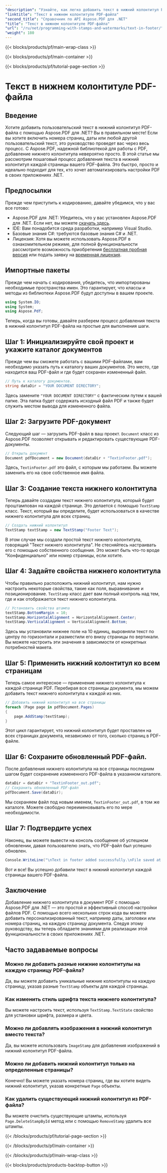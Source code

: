 ```yaml
---
"description": "Узнайте, как легко добавить текст в нижний колонтитул PDF-файла с помощью Aspose.PDF для .NET. Пошаговое руководство включено для бесшовной интеграции."
"linktitle": "Текст в нижнем колонтитуле PDF-файла"
"second_title": "Справочник по API Aspose.PDF для .NET"
"title": "Текст в нижнем колонтитуле PDF-файла"
"url": "/ru/net/programming-with-stamps-and-watermarks/text-in-footer/"
"weight": 180
---
```


{{< blocks/products/pf/main-wrap-class >}}

{{< blocks/products/pf/main-container >}}

{{< blocks/products/pf/tutorial-page-section >}}

# Текст в нижнем колонтитуле PDF-файла

## Введение

Хотите добавить пользовательский текст в нижний колонтитул PDF-файла с помощью Aspose.PDF для .NET? Вы в правильном месте! Если вы хотите включить номера страниц, даты или любой другой пользовательский текст, это руководство проведет вас через весь процесс. С Aspose.PDF, надежной библиотекой для работы с PDF, добавление нижнего колонтитула невероятно просто. В этой статье мы рассмотрим пошаговый процесс добавления текста в нижний колонтитул каждой страницы вашего PDF-файла. Это быстро, просто и идеально подходит для тех, кто хочет автоматизировать настройки PDF в своих приложениях .NET.


## Предпосылки

Прежде чем приступить к кодированию, давайте убедимся, что у вас все готово:

- Aspose.PDF для .NET: Убедитесь, что у вас установлен Aspose.PDF для .NET. Если нет, вы можете [скачать здесь](https://releases.aspose.com/pdf/net/).
- IDE: Вам понадобится среда разработки, например Visual Studio.
- Базовые знания C#: требуются базовые знания C# и .NET.
- Лицензия: Хотя вы можете использовать Aspose.PDF в ознакомительном режиме, для полной функциональности рассмотрите возможность приобретения [бесплатная пробная версия](https://releases.aspose.com/) или подать заявку на [временная лицензия](https://purchase.aspose.com/temporary-license/).

## Импортные пакеты

Прежде чем начать с кодирования, убедитесь, что импортированы необходимые пространства имен. Это гарантирует, что классы и методы из библиотеки Aspose.PDF будут доступны в вашем проекте.

```csharp
using System.IO;
using System;
using Aspose.Pdf;
```

Теперь, когда вы готовы, давайте разберем процесс добавления текста в нижний колонтитул PDF-файла на простые для выполнения шаги.

## Шаг 1: Инициализируйте свой проект и укажите каталог документов

Прежде чем вы сможете работать с вашими PDF-файлами, вам необходимо указать путь к каталогу ваших документов. Это место, где находится ваш PDF-файл и где будет сохранен измененный файл.

```csharp
// Путь к каталогу документов.
string dataDir = "YOUR DOCUMENT DIRECTORY";
```

Здесь замените `"YOUR DOCUMENT DIRECTORY"` с фактическим путем к вашей папке. Эта папка будет содержать исходный файл PDF и также будет служить местом вывода для измененного файла.

## Шаг 2: Загрузите PDF-документ

Следующий шаг — загрузить PDF-файл в ваш проект. `Document` класс из Aspose.PDF позволяет открывать и редактировать существующие PDF-документы.

```csharp
// Открыть документ
Document pdfDocument = new Document(dataDir + "TextinFooter.pdf");
```

Здесь, `TextinFooter.pdf` это файл, с которым мы работаем. Вы можете заменить его на свое собственное имя файла.

## Шаг 3: Создание текста нижнего колонтитула

Теперь давайте создадим текст нижнего колонтитула, который будет проштампован на каждой странице. Это делается с помощью `TextStamp` класс. Текст, который вы определите, будет использоваться в качестве нижнего колонтитула для всех страниц.

```csharp
// Создать нижний колонтитул
TextStamp textStamp = new TextStamp("Footer Text");
```

В этом случае мы создали простой текст нижнего колонтитула, говорящий "Текст нижнего колонтитула". Не стесняйтесь настраивать его с помощью собственного сообщения. Это может быть что-то вроде "Конфиденциально" или номер страницы, если хотите.

## Шаг 4: Задайте свойства нижнего колонтитула

Чтобы правильно расположить нижний колонтитул, нам нужно настроить некоторые свойства, такие как поля, выравнивание и позиционирование. `TextStamp` класс дает вам полный контроль над тем, где и как отображается текст нижнего колонтитула.

```csharp
// Установить свойства штампа
textStamp.BottomMargin = 10;
textStamp.HorizontalAlignment = HorizontalAlignment.Center;
textStamp.VerticalAlignment = VerticalAlignment.Bottom;
```

Здесь мы установили нижнее поле на 10 единиц, выровняли текст по центру по горизонтали и разместили его внизу страницы по вертикали. Вы можете настроить эти значения в зависимости от конкретных потребностей макета.

## Шаг 5: Применить нижний колонтитул ко всем страницам

Теперь самое интересное — применение нижнего колонтитула к каждой странице PDF. Перебирая все страницы документа, мы можем добавить текст нижнего колонтитула к каждой из них.

```csharp
// Добавить нижний колонтитул на все страницы
foreach (Page page in pdfDocument.Pages)
{
    page.AddStamp(textStamp);
}
```

Этот цикл гарантирует, что нижний колонтитул будет проставлен на всех страницах документа, независимо от того, сколько страниц в PDF-файле.

## Шаг 6: Сохраните обновленный PDF-файл.

После добавления нижнего колонтитула на все страницы последним шагом будет сохранение измененного PDF-файла в указанном каталоге.

```csharp
dataDir = dataDir + "TextinFooter_out.pdf";
// Сохранить обновленный PDF-файл
pdfDocument.Save(dataDir);
```

Мы сохраняем файл под новым именем, `TextinFooter_out.pdf`, в том же каталоге. Можете свободно переименовывать его по мере необходимости.

## Шаг 7: Подтвердите успех

Наконец, вы можете вывести на консоль сообщение об успешном обновлении, давая пользователю знать, что PDF-файл был успешно обновлен.

```csharp
Console.WriteLine("\nText in footer added successfully.\nFile saved at " + dataDir);
```

Вот и все! Вы успешно добавили текст в нижний колонтитул каждой страницы вашего PDF-файла.

## Заключение

Добавление нижнего колонтитула в документ PDF с помощью Aspose.PDF для .NET — это простой и эффективный способ настройки файлов PDF. С помощью всего нескольких строк кода вы можете добавить персонализированный текст, например даты, заголовки или номера страниц, на каждую страницу документа. Следуя этому руководству, вы теперь обладаете знаниями для реализации этой функциональности в своих приложениях .NET.

## Часто задаваемые вопросы

### Можно ли добавить разные нижние колонтитулы на каждую страницу PDF-файла?  
Да, вы можете добавить уникальные нижние колонтитулы на каждую страницу, указав разные `TextStamp` объекты для каждой страницы.

### Как изменить стиль шрифта текста нижнего колонтитула?  
Вы можете настроить текст, используя `TextStamp.TextState` свойство для установки шрифта, размера и цвета.

### Можно ли добавлять изображения в нижний колонтитул вместо текста?  
Да, вы можете использовать `ImageStamp` для добавления изображений в нижний колонтитул PDF-файла.

### Можно ли добавить нижний колонтитул только на определенные страницы?  
Конечно! Вы можете указать номера страниц, где вы хотите видеть нижний колонтитул, указав конкретные `Page` объекты.

### Как удалить существующий нижний колонтитул из PDF-файла?  
Вы можете очистить существующие штампы, используя `Page.DeleteStampById` метод или с помощью `RemoveStamp` удалить все штампы.

{{< /blocks/products/pf/tutorial-page-section >}}

{{< /blocks/products/pf/main-container >}}

{{< /blocks/products/pf/main-wrap-class >}}

{{< blocks/products/products-backtop-button >}}
